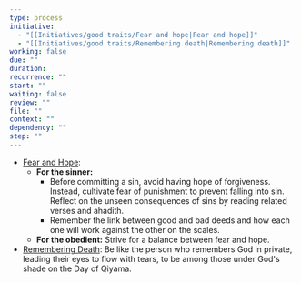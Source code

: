 ```yaml
---
type: process
initiative:
  - "[[Initiatives/good traits/Fear and hope|Fear and hope]]"
  - "[[Initiatives/good traits/Remembering death|Remembering death]]"
working: false
due: ""
duration: 
recurrence: ""
start: ""
waiting: false
review: ""
file: ""
context: ""
dependency: ""
step: ""
---
```


* [Fear and Hope](Initiatives/good%20traits/Fear%20and%20hope.md):
    * **For the sinner:**
        * Before committing a sin, avoid having hope of forgiveness. Instead, cultivate fear of punishment to prevent falling into sin. Reflect on the unseen consequences of sins by reading related verses and ahadith.
        * Remember the link between good and bad deeds and how each one will work against the other on the scales.
    * **For the obedient:** Strive for a balance between fear and hope.
* [Remembering Death](Initiatives/good%20traits/Remembering%20death.md): Be like the person who remembers God in private, leading their eyes to flow with tears, to be among those under God's shade on the Day of Qiyama.
